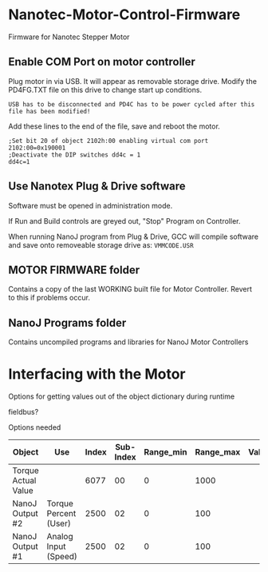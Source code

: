 # Nanotec-Motor-Control-Firmware
 Firmware for Nanotec Stepper Motor





## Enable COM Port on motor controller

Plug motor in via USB. It will appear as removable storage drive. Modify the PD4FG.TXT file on this drive to change start up conditions.

`USB has to be disconnected and PD4C has to be power cycled after this file has been modified!`



Add these lines to the end of the file, save and reboot the motor.

```
;Set bit 20 of object 2102h:00 enabling virtual com port
2102:00=0x190001
;Deactivate the DIP switches dd4c = 1
dd4c=1

```


## Use Nanotex Plug & Drive software

Software must be opened in administration mode.

If Run and Build controls are greyed out, "Stop" Program on Controller.

When running NanoJ program from Plug & Drive, GCC will compile software and save onto removeable storage drive as:
`VMMCODE.USR`

## MOTOR FIRMWARE folder

Contains a copy of the last WORKING built file for Motor Controller. Revert to this if problems occur.

## NanoJ Programs folder

Contains uncompiled programs and libraries for NanoJ Motor Controllers


# Interfacing with the Motor 

Options for getting values out of the object dictionary during runtime

fieldbus?

Options needed


| Object 			|Use					| Index | Sub-Index | Range_min | Range_max | Value |
|---				|---					|---	|---		|---		|---		|---	|
|Torque Actual Value|						|6077	| 00		| 0			| 1000		|		|
|NanoJ Output #2	|Torque Percent (User)	|2500	| 02		| 0			| 100		|		|
|NanoJ Output #1	|Analog Input (Speed)	|2500	| 02		| 0			| 100		|		|
